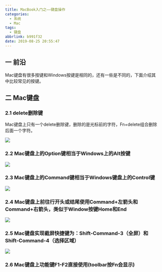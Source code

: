 ```yaml
---
title: MacBook入门之——键盘操作
categories:
  - 系统
  - Mac
tags:
  - 键盘
abbrlink: b991f32
date: 2019-08-25 20:55:47
---
```

## 一 前沿

Mac键盘有很多按键和Windows按键是相同的，还有一些是不同的，下面介绍其中比较常见的按键。
<!--more-->

## 二 Mac键盘

### 2.1 delete删除键

Mac键盘上只有一个delete删除键，删除的是光标前的字符，Fn+delete组合删除后面一个字符。

![][1]

### 2.2 Mac键盘上的Option键相当于Windows上的Alt按键
![][2]
### 2.3 Mac键盘上的Command键相当于Windows键盘上的Control键
![][3]
### 2.4 Mac键盘上前往行开头或结尾使用Command+左箭头和Command+右箭头，类似于Window按键Home和End
![][4]
### 2.5 Mac键盘实现截屏快捷键为：Shift-Command-3（全屏）和Shift-Command-4（选择区域）
![][5]

### 2.6 Mac键盘上功能键F1-F2直接使用(toolbar按Fn会显示)





[1]: https://raw.githubusercontent.com/PGzxc/CDN/master/blog-image/mac-keyboard-delete.png
[2]: https://raw.githubusercontent.com/PGzxc/CDN/master/blog-image/mac-keyboard-option.png
[3]: https://raw.githubusercontent.com/PGzxc/CDN/master/blog-image/mac-keyboard-command.png
[4]: https://raw.githubusercontent.com/PGzxc/CDN/master/blog-image/mac-keyboard-start-end.png
[5]: https://raw.githubusercontent.com/PGzxc/CDN/master/blog-image/mac-keyboard-print-screen.png
